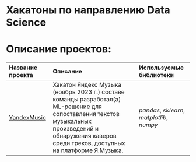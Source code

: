 # Хакатоны по направлению Data Science
# Описание проектов:
| Название проекта | Описание | Используемые библиотеки | 
| :---------------------- | :---------------------- | :---------------------- |
| [YandexMusic](YandexMusic_cover_classification) | Хакатон Яндекс Музыка (ноябрь 2023 г.) составе команды разработал(а) ML-решение для сопоставления текстов музыкальных произведений и обнаружения каверов среди треков, доступных на платформе Я.Музыка. | *pandas*, *sklearn*, *matplotlib*, *numpy* |

